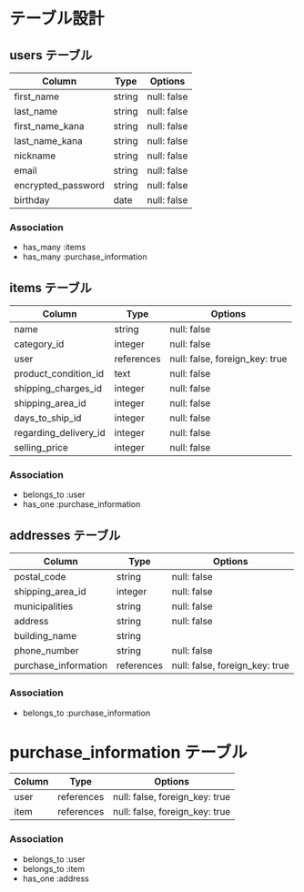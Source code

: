 # テーブル設計

## users テーブル

| Column   | Type   | Options     |
| -------- | ------ | ----------- |
| first_name       | string | null: false |
| last_name        | string | null: false |
| first_name_kana  | string | null: false |
| last_name_kana   | string | null: false |
| nickname         | string | null: false |
| email            | string | null: false |
| encrypted_password | string | null: false |
| birthday          | date | null: false |

### Association

- has_many :items
- has_many :purchase_information

##  items テーブル

| Column                   | Type         | Options      |
|  ------                  | ------       | -----------  |
| name                     |  string      |  null: false |
| category_id              |  integer     |  null: false |
| user                     | references   | null: false, foreign_key: true |
| product_condition_id     |  text        |  null: false |
| shipping_charges_id      |  integer     |  null: false |
| shipping_area_id         |  integer     |  null: false |
| days_to_ship_id          |  integer     |  null: false |
| regarding_delivery_id    |  integer     |  null: false |
| selling_price            |  integer     |  null: false |


### Association
- belongs_to :user
- has_one :purchase_information

##  addresses テーブル

| Column                            | Type       | Options      |
|  ------                           | ------     | -----------  |
| postal_code                       |  string    |  null: false |
| shipping_area_id                  |  integer   |  null: false |
| municipalities                    |  string    |  null: false |
| address                           |  string    |  null: false |
| building_name                     |  string    | 
| phone_number                      |  string    |  null: false |
| purchase_information               | references | null: false, foreign_key: true |
### Association

- belongs_to :purchase_information

#  purchase_information テーブル

| Column                           | Type      | Options      |
|  ------                          | ------    | -----------  |
| user                             | references | null: false, foreign_key: true |
| item                             | references | null: false, foreign_key: true |
### Association

- belongs_to :user
- belongs_to :item
- has_one :address
